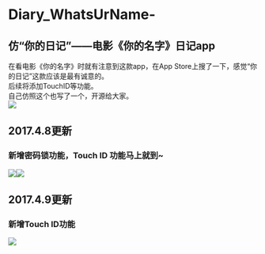 # Diary_WhatsUrName-
仿“你的日记”——电影《你的名字》日记app
-----------------------------
在看电影《你的名字》时就有注意到这款app，在App Store上搜了一下，感觉“你的日记”这款应该是最有诚意的。<br>
后续将添加TouchID等功能。<br>
自己仿照这个也写了一个，开源给大家。<br>
![](https://github.com/wgy6055/Diary_WhatsUrName-/raw/master/gif/demo.gif)<br>
## 2017.4.8更新
### 新增密码锁功能，Touch ID 功能马上就到~<br>
![](https://github.com/wgy6055/Diary_WhatsUrName-/raw/master/gif/IMG_2675.PNG)![](https://github.com/wgy6055/Diary_WhatsUrName-/raw/master/gif/IMG_2676.PNG)
## 2017.4.9更新
### 新增Touch ID功能
![](https://github.com/wgy6055/Diary_WhatsUrName-/raw/master/gif/IMG_2678.PNG)
